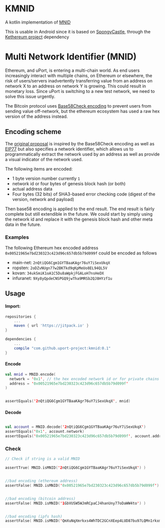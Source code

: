 # KMNID
A kotlin implementation of [MNID](https://github.com/uport-project/mnid)

This is usable in Android since it is based on [SpongyCastle](https://rtyley.github.io/spongycastle/), through the [Kethereum project](https://github.com/walleth/kethereum) dependency 

# Multi Network Identifier (MNID)

Ethereum, and uPort, is entering a multi-chain world. As end users increasingly interact with multiple chains, on Ethereum or elsewhere, the risk of users/servers inadvertently transferring value from an address on network X to an address on network Y is growing. This could result in monetary loss. Since uPort is switching to a new test network, we need to solve this issue urgently.

The Bitcoin protocol uses [Base58Check encoding](https://en.bitcoin.it/wiki/Base58Check_encoding) to prevent users from sending value off-network, but the ethereum ecosystem has used a raw hex version of the address instead.

## Encoding scheme

The [original proposal](https://github.com/uport-project/mnid) is inspired by the Base58Check encoding as well as [EIP77](https://github.com/ethereum/EIPs/issues/77) but also specifies a network identifier, which allows us to programmatically extract the network used by an address as well as provide a visual indicator of the network used.

The following items are encoded:

* 1 byte version number currently `1`
* network id or four bytes of genesis block hash (or both)
* actual address data
* Four bytes (32 bits) of SHA3-based error checking code (digest of the version, network and payload)

Then base58 encoding is applied to the end result. The end result is fairly complete but still extendible in the future. We could start by simply using the network id and replace it with the genesis block hash and other meta data in the future.

### Examples

The following Ethereum hex encoded address `0x00521965e7bd230323c423d96c657db5b79d099f` could be encoded as follows

* main-net: `2nQtiQG6Cgm1GYTBaaKAgr76uY7iSexUkqX`
* ropsten: `2oDZvNUgn77w2BKTkd9qKpMeUo8EL94QL5V`
* kovan: `34ukSmiK1oA1C5Du8aWpkjFGALoH7nsHeDX`
* infuranet: `9Xy8yQpdeCNSPGQ9jwTha9MRSb2QJ8HYzf1u`

## Usage

#### Import:

```groovy
repositories {
    ...
    maven { url 'https://jitpack.io' }
}

dependencies {
    ...
    compile "com.github.uport-project:kmnid:0.1"
}

```

#### Encode
```kotlin
val mnid = MNID.encode(
  network = '0x1', // the hex encoded network id or for private chains the hex encoded first 4 bytes of the genesis hash
  address = '0x00521965e7bd230323c423d96c657db5b79d099f'
)


assertEquals('2nQtiQG6Cgm1GYTBaaKAgr76uY7iSexUkqX', mnid)
```
#### Decode

```kotlin

val account = MNID.decode('2nQtiQG6Cgm1GYTBaaKAgr76uY7iSexUkqX')
assertEquals('0x1', account.network) 
assertEquals('0x00521965e7bd230323c423d96c657db5b79d099f', account.address)
```

### Check

```kotlin
// Check if string is a valid MNID

assertTrue( MNID.isMNID('2nQtiQG6Cgm1GYTBaaKAgr76uY7iSexUkqX') )


//bad encoding (ethereum address)
assertFalse( MNID.isMNID('0x00521965e7bd230323c423d96c657db5b79d099f') )


//bad encoding (bitcoin address)
assertFalse( MNID.isMNID('1GbVUSW5WJmRCpaCJ4hanUny77oDaWW4to') )


//bad encoding (ipfs hash)
assertFalse( MNID.isMNID('QmXuNqXmrkxs4WhTDC2GCnXEep4LUD87bu97LQMn1rkxmQ') )
```